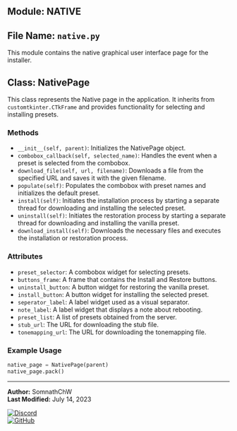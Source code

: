 ## Module: NATIVE
## File Name: `native.py`
This module contains the native graphical user interface page for the installer.

## Class: NativePage
This class represents the Native page in the application. It inherits from `customtkinter.CTkFrame` and provides functionality for selecting and installing presets.

### Methods
- `__init__(self, parent)`: Initializes the NativePage object.
- `combobox_callback(self, selected_name)`: Handles the event when a preset is selected from the combobox.
- `download_file(self, url, filename)`: Downloads a file from the specified URL and saves it with the given filename.
- `populate(self)`: Populates the combobox with preset names and initializes the default preset.
- `install(self)`: Initiates the installation process by starting a separate thread for downloading and installing the selected preset.
- `uninstall(self)`: Initiates the restoration process by starting a separate thread for downloading and installing the vanilla preset.
- `download_install(self)`: Downloads the necessary files and executes the installation or restoration process.

### Attributes
- `preset_selector`: A combobox widget for selecting presets.
- `buttons_frame`: A frame that contains the Install and Restore buttons.
- `uninstall_button`: A button widget for restoring the vanilla preset.
- `install_button`: A button widget for installing the selected preset.
- `seperator_label`: A label widget used as a visual separator.
- `note_label`: A label widget that displays a note about rebooting.
- `preset_list`: A list of presets obtained from the server.
- `stub_url`: The URL for downloading the stub file.
- `tonemapping_url`: The URL for downloading the tonemapping file.

### Example Usage
```python
native_page = NativePage(parent)
native_page.pack()
```


---
**Author:** SomnathChW  
**Last Modified:** July 14, 2023  

[![Discord](https://img.shields.io/badge/Join%20me%20on-Discord-7289DA?style=flat-square&logo=discord)](https://discord.com/users/753294480609902712)    
[![GitHub](https://img.shields.io/badge/Check%20out%20my-GitHub-181717?style=flat-square&logo=github)](https://github.com/SomnathChW)